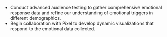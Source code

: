 - Conduct advanced audience testing to gather comprehensive emotional response data and refine our understanding of emotional triggers in different demographics.
- Begin collaboration with Pixel to develop dynamic visualizations that respond to the emotional data collected.